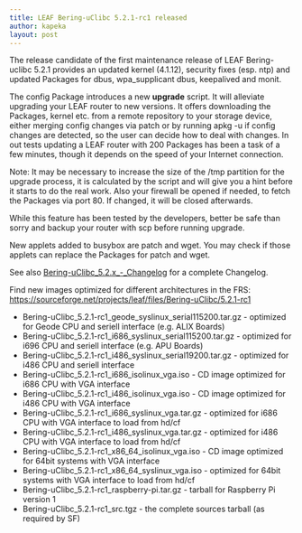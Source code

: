 ```yaml
---
title: LEAF Bering-uClibc 5.2.1-rc1 released
author: kapeka
layout: post
---
```


The release candidate of the first maintenance release of LEAF Bering-uclibc 5.2.1
provides an updated kernel (4.1.12), security fixes (esp. ntp) and updated Packages for dbus, wpa_supplicant
dbus, keepalived and monit.

The config Package introduces a new <b>upgrade</b> script. It will alleviate upgrading your 
LEAF router to new versions. It offers downloading the Packages, kernel etc. from a 
remote repository to your storage device, either merging config changes via patch or by 
running apkg -u if config changes are detected, so the user can decide how to deal with
changes. In out tests updating a LEAF router with 200 Packages has been a task of a few minutes, 
though it depends on the speed of your Internet connection.

Note: It may be necessary to increase the size of the /tmp partition for the upgrade process,
it is calculated by the script and will give you a hint before it starts to do the real work.
Also your firewall be opened if needed, to fetch the Packages via port 80.
If changed, it will be closed afterwards.

While this feature has been tested by the developers, better be safe than sorry and backup your 
router with scp before running upgrade.

New applets added to busybox are patch and wget. You may check if those applets can replace the Packages for patch and wget.

See also
<a href="{{ site.buc_wiki_url }}/Bering-uClibc_5.2.x_-_Changelog">Bering-uClibc_5.2.x_-_Changelog</a>
for a complete Changelog.

<p>Find new images optimized for different architectures in the FRS:
<a href="https://sourceforge.net/projects/leaf/files/">https://sourceforge.net/projects/leaf/files/Bering-uClibc/5.2.1-rc1</a>
<ul>
<li>Bering-uClibc_5.2.1-rc1_geode_syslinux_serial115200.tar.gz - optimized for Geode CPU and seriell interface (e.g. ALIX Boards) </li>

<li>Bering-uClibc_5.2.1-rc1_i686_syslinux_serial115200.tar.gz - optimized for i696 CPU and seriell interface (e.g. APU Boards) </li>

<li>Bering-uClibc_5.2.1-rc1_i486_syslinux_serial19200.tar.gz - optimized for i486 CPU and seriell interface </li>

<li>Bering-uClibc_5.2.1-rc1_i686_isolinux_vga.iso - CD image optimized for i686 CPU with VGA interface</li>

<li>Bering-uClibc_5.2.1-rc1_i486_isolinux_vga.iso - CD image optimized for i486 CPU with VGA interface</li>

<li>Bering-uClibc_5.2.1-rc1_i686_syslinux_vga.tar.gz - optimized for i686 CPU with VGA interface to load from hd/cf</li>

<li>Bering-uClibc_5.2.1-rc1_i486_syslinux_vga.tar.gz - optimized for i486 CPU with VGA interface to load from hd/cf</li>

<li>Bering-uClibc_5.2.1-rc1_x86_64_isolinux_vga.iso - CD image optimized for 64bit systems  with VGA interface</li>

<li>Bering-uClibc_5.2.1-rc1_x86_64_syslinux_vga.iso - optimized for
64bit systems  with VGA interface to load from hd/cf</li>

<li>Bering-uClibc_5.2.1-rc1_raspberry-pi.tar.gz - tarball for Raspberry Pi version 1</li>

<li>Bering-uClibc_5.2.1-rc1_src.tgz - the complete sources tarball (as required by SF)</li>
</ul>
